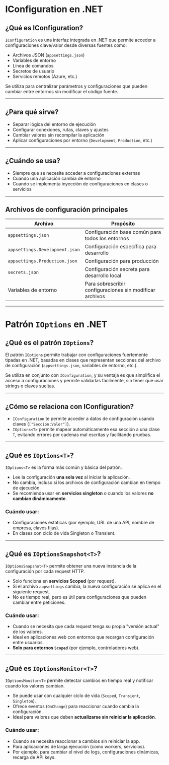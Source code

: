 # IConfiguration en .NET

## ¿Qué es IConfiguration?

`IConfiguration` es una interfaz integrada en .NET que permite acceder a configuraciones clave/valor desde diversas fuentes como:

- Archivos JSON (`appsettings.json`)
- Variables de entorno
- Línea de comandos
- Secretos de usuario
- Servicios remotos (Azure, etc.)

Se utiliza para centralizar parámetros y configuraciones que pueden cambiar entre entornos sin modificar el código fuente.

---

## ¿Para qué sirve?

- Separar lógica del entorno de ejecución
- Configurar conexiones, rutas, claves y ajustes
- Cambiar valores sin recompilar la aplicación
- Aplicar configuraciones por entorno (`Development`, `Production`, etc.)

---

## ¿Cuándo se usa?

- Siempre que se necesite acceder a configuraciones externas
- Cuando una aplicación cambia de entorno
- Cuando se implementa inyección de configuraciones en clases o servicios

---

## Archivos de configuración principales

| Archivo                        | Propósito                                         |
|-------------------------------|---------------------------------------------------|
| `appsettings.json`            | Configuración base común para todos los entornos |
| `appsettings.Development.json`| Configuración específica para desarrollo          |
| `appsettings.Production.json` | Configuración para producción                     |
| `secrets.json`                | Configuración secreta para desarrollo local       |
| Variables de entorno          | Para sobrescribir configuraciones sin modificar archivos |

---

# Patrón `IOptions` en .NET

## ¿Qué es el patrón `IOptions`?

El patrón `IOptions` permite trabajar con configuraciones fuertemente tipadas en .NET, basadas en clases que representan secciones del archivo de configuración (`appsettings.json`, variables de entorno, etc.).

Se utiliza en conjunto con `IConfiguration`, y su ventaja es que simplifica el acceso a configuraciones y permite validarlas fácilmente, sin tener que usar strings o claves sueltas.

---

## ¿Cómo se relaciona con IConfiguration?

- `IConfiguration` te permite acceder a datos de configuración usando claves (`["Seccion:Valor"]`).
- `IOptions<T>` permite mapear automáticamente esa sección a una clase `T`, evitando errores por cadenas mal escritas y facilitando pruebas.

---

## ¿Qué es `IOptions<T>`?

`IOptions<T>` es la forma más común y básica del patrón.

- Lee la configuración **una sola vez** al iniciar la aplicación.
- No cambia, incluso si los archivos de configuración cambian en tiempo de ejecución.
- Se recomienda usar en **servicios singleton** o cuando los valores **no cambian dinámicamente**.

### Cuándo usar:
- Configuraciones estáticas (por ejemplo, URL de una API, nombre de empresa, claves fijas).
- En clases con ciclo de vida Singleton o Transient.

---

## ¿Qué es `IOptionsSnapshot<T>`?

`IOptionsSnapshot<T>` permite obtener una nueva instancia de la configuración por cada request HTTP.

- Solo funciona en **servicios Scoped** (por request).
- Si el archivo `appsettings` cambia, la nueva configuración se aplica en el siguiente request.
- No es tiempo real, pero es útil para configuraciones que pueden cambiar entre peticiones.

### Cuándo usar:
- Cuando se necesita que cada request tenga su propia "versión actual" de los valores.
- Ideal en aplicaciones web con entornos que recargan configuración entre usuarios.
- **Solo para entornos `Scoped`** (por ejemplo, controladores web).

---

## ¿Qué es `IOptionsMonitor<T>`?

`IOptionsMonitor<T>` permite detectar cambios en tiempo real y notificar cuando los valores cambian.

- Se puede usar con cualquier ciclo de vida (`Scoped`, `Transient`, `Singleton`).
- Ofrece eventos (`OnChange`) para reaccionar cuando cambia la configuración.
- Ideal para valores que deben **actualizarse sin reiniciar la aplicación**.

### Cuándo usar:
- Cuando se necesita reaccionar a cambios sin reiniciar la app.
- Para aplicaciones de larga ejecución (como workers, servicios).
- Por ejemplo, para cambiar el nivel de logs, configuraciones dinámicas, recarga de API keys.



